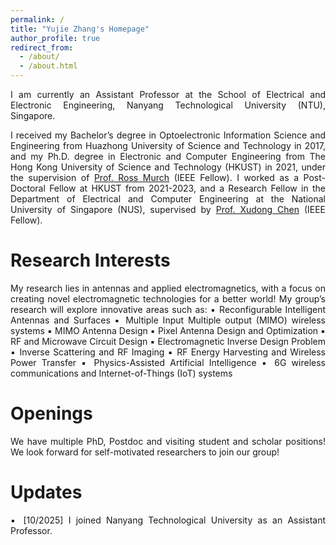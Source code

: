 ```yaml
---
permalink: /
title: "Yujie Zhang's Homepage"
author_profile: true
redirect_from: 
  - /about/
  - /about.html
---
```

<style>
  /* 设置正文两端对齐 */
  p, li {
    text-align: justify;
    text-justify: inter-word;
  }
</style>


I am currently an Assistant Professor at the School of Electrical and Electronic Engineering, Nanyang Technological University (NTU), Singapore.

I received my Bachelor’s degree in Optoelectronic Information Science and Engineering from Huazhong University of Science and Technology in 2017, and my Ph.D. degree in Electronic and Computer Engineering from The Hong Kong University of Science and Technology (HKUST) in 2021, under the supervision of [Prof. Ross Murch](https://eermurch.home.ece.ust.hk/) (IEEE Fellow). I worked as a Post-Doctoral Fellow at HKUST from 2021-2023, and a Research Fellow in the Department of Electrical and Computer Engineering at the National University of Singapore (NUS), supervised by [Prof. Xudong Chen](https://www.ece.nus.edu.sg/stfpage/elechenx/) (IEEE Fellow).

Research Interests
======
My research lies in antennas and applied electromagnetics, with a focus on creating novel electromagnetic technologies for a better world! My group’s research will explore innovative areas such as:
▪ Reconfigurable Intelligent Antennas and Surfaces 
▪ Multiple Input Multiple output (MIMO) wireless systems
▪ MIMO Antenna Design
▪ Pixel Antenna Design and Optimization
▪ RF and Microwave Circuit Design
▪ Electromagnetic Inverse Design Problem
▪ Inverse Scattering and RF Imaging
▪ RF Energy Harvesting and Wireless Power Transfer
▪ Physics-Assisted Artificial Intelligence
▪ 6G wireless communications and Internet-of-Things (IoT) systems

Openings
======
We have multiple PhD, Postdoc and visiting student and scholar positions! We look forward for self-motivated researchers to join our group!

Updates
======
▪ [10/2025] I joined Nanyang Technological University as an Assistant Professor.
